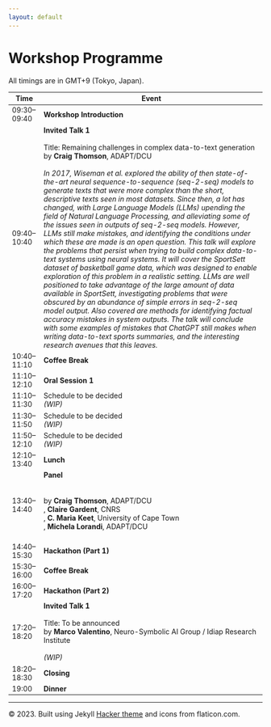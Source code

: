 ```yaml
---
layout: default
---
```

 <div class="forms-container">

 <!-- <div class="forms">
    <img src="assets/images/github-logo.png">
    <a href="https://github.com/practicald2t/hackathon/">
    <p style="font-size: large">Hackathon – Github</p>
    </a>
</div> -->
</div>


# Workshop Programme
All timings are in GMT+9 (Tokyo, Japan).

| Time                     | Event                    |
| ------------------------ | ------------------------------------ |
| 09:30–09:40 | **Workshop Introduction** |
| 09:40–10:40 | **Invited Talk 1**<br> <br> Title: Remaining challenges in complex data-to-text generation<br>by **Craig Thomson**, ADAPT/DCU<br> <br> <em>In 2017, Wiseman et al. explored the ability of then state-of-the-art neural sequence-to-sequence (seq-2-seq) models to generate texts that were more complex than the short, descriptive texts seen in most datasets.  Since then, a lot has changed, with Large Language Models (LLMs) upending the field of Natural Language Processing, and alleviating some of the issues seen in outputs of seq-2-seq models.  However, LLMs still make mistakes, and identifying the conditions under which these are made is an open question.  This talk will explore the problems that persist when trying to build complex data-to-text systems using neural systems.  It will cover the SportSett dataset of basketball game data, which was designed to enable exploration of this problem in a realistic setting.  LLMs are well positioned to take advantage of the large amount of data available in SportSett, investigating problems that were obscured by an abundance of simple errors in seq-2-seq model output.  Also covered are methods for identifying factual accuracy mistakes in system outputs.  The talk will conclude with some examples of mistakes that ChatGPT still makes when writing data-to-text sports summaries, and the interesting research avenues that this leaves.</em><br> | <img src="/assets/images/2024/Craig Thomson - fit.png" alt="ALT: Invited speaker propic" width="500" height="500"> |
| 10:40–11:10 | **Coffee Break** |
| 11:10–12:10 | **Oral Session 1** |
| 11:10–11:30 | Schedule to be decided <br> *(WIP)* |
| 11:30–11:50 | Schedule to be decided <br> *(WIP)* |
| 11:50–12:10 | Schedule to be decided <br> *(WIP)* |
| 12:10–13:40 | **Lunch** |
| 13:40–14:40 | **Panel**<br> <br> <br>by **Craig Thomson**, ADAPT/DCU <br>, **Claire Gardent**, CNRS <br>, **C. Maria Keet**, University of Cape Town <br>, **Michela Lorandi**, ADAPT/DCU <br><br>|
| 14:40–15:30 | **Hackathon (Part 1)** |
| 15:30–16:00 | **Coffee Break** |
| 16:00–17:20 | **Hackathon (Part 2)** |
| 17:20–18:20 | **Invited Talk 1**<br> <br> Title: To be announced<br>by **Marco Valentino**,  Neuro-Symbolic AI Group / Idiap Research Institute<br> <br> <em>(WIP)</em><br> | <img src="/assets/images/2024/Marco Valentino - fit.png" alt="ALT: Invited speaker propic" width="210" height="210"> |
| 18:20–18:30 | **Closing** |
| 19:00 | **Dinner** |



<hr>
<div class="footer">
    © 2023. Built using Jekyll <a href="https://github.com/pages-themes/hacker">Hacker theme</a> and icons from flaticon.com.
  </div>
